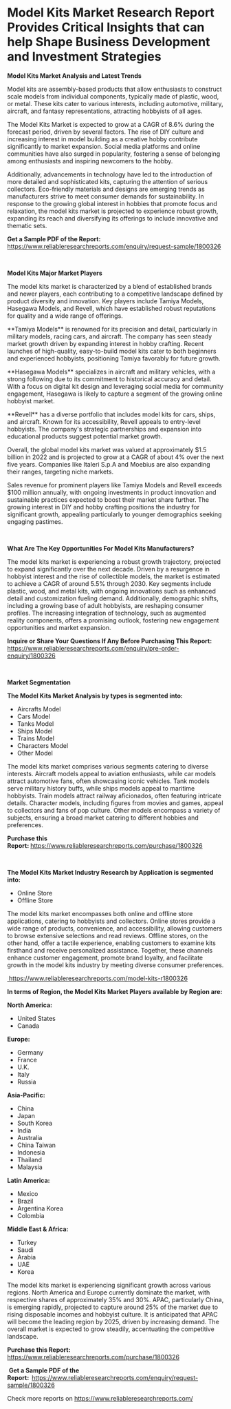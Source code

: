 <p><h1>Model Kits Market Research Report Provides Critical Insights that can help Shape Business Development and Investment Strategies</h1></p><p><strong>Model Kits Market Analysis and Latest Trends</strong></p>
<p><p>Model kits are assembly-based products that allow enthusiasts to construct scale models from individual components, typically made of plastic, wood, or metal. These kits cater to various interests, including automotive, military, aircraft, and fantasy representations, attracting hobbyists of all ages. </p><p>The Model Kits Market is expected to grow at a CAGR of 8.6% during the forecast period, driven by several factors. The rise of DIY culture and increasing interest in model building as a creative hobby contribute significantly to market expansion. Social media platforms and online communities have also surged in popularity, fostering a sense of belonging among enthusiasts and inspiring newcomers to the hobby. </p><p>Additionally, advancements in technology have led to the introduction of more detailed and sophisticated kits, capturing the attention of serious collectors. Eco-friendly materials and designs are emerging trends as manufacturers strive to meet consumer demands for sustainability. In response to the growing global interest in hobbies that promote focus and relaxation, the model kits market is projected to experience robust growth, expanding its reach and diversifying its offerings to include innovative and thematic sets.</p></p>
<p><strong>Get a Sample PDF of the Report:&nbsp;</strong> <a href="https://www.reliableresearchreports.com/enquiry/request-sample/1800326?utm_campaign=2273&utm_medium=2&utm_source=Github&utm_content=ia&utm_term=04042025&utm_id=model-kits">https://www.reliableresearchreports.com/enquiry/request-sample/1800326</a></p>
<p>&nbsp;</p>
<p><strong>Model Kits Major Market Players</strong></p>
<p><p>The model kits market is characterized by a blend of established brands and newer players, each contributing to a competitive landscape defined by product diversity and innovation. Key players include Tamiya Models, Hasegawa Models, and Revell, which have established robust reputations for quality and a wide range of offerings.</p><p>**Tamiya Models** is renowned for its precision and detail, particularly in military models, racing cars, and aircraft. The company has seen steady market growth driven by expanding interest in hobby crafting. Recent launches of high-quality, easy-to-build model kits cater to both beginners and experienced hobbyists, positioning Tamiya favorably for future growth.</p><p>**Hasegawa Models** specializes in aircraft and military vehicles, with a strong following due to its commitment to historical accuracy and detail. With a focus on digital kit design and leveraging social media for community engagement, Hasegawa is likely to capture a segment of the growing online hobbyist market.</p><p>**Revell** has a diverse portfolio that includes model kits for cars, ships, and aircraft. Known for its accessibility, Revell appeals to entry-level hobbyists. The company's strategic partnerships and expansion into educational products suggest potential market growth.</p><p> </p><p>Overall, the global model kits market was valued at approximately $1.5 billion in 2022 and is projected to grow at a CAGR of about 4% over the next five years. Companies like Italeri S.p.A and Moebius are also expanding their ranges, targeting niche markets. </p><p>Sales revenue for prominent players like Tamiya Models and Revell exceeds $100 million annually, with ongoing investments in product innovation and sustainable practices expected to boost their market share further. The growing interest in DIY and hobby crafting positions the industry for significant growth, appealing particularly to younger demographics seeking engaging pastimes.</p></p>
<p>&nbsp;</p>
<p><strong>What Are The Key Opportunities For Model Kits Manufacturers?</strong></p>
<p><p>The model kits market is experiencing a robust growth trajectory, projected to expand significantly over the next decade. Driven by a resurgence in hobbyist interest and the rise of collectible models, the market is estimated to achieve a CAGR of around 5.5% through 2030. Key segments include plastic, wood, and metal kits, with ongoing innovations such as enhanced detail and customization fueling demand. Additionally, demographic shifts, including a growing base of adult hobbyists, are reshaping consumer profiles. The increasing integration of technology, such as augmented reality components, offers a promising outlook, fostering new engagement opportunities and market expansion.</p></p>
<p><strong>Inquire or Share Your Questions If Any Before Purchasing This Report:</strong> <a href="https://www.reliableresearchreports.com/enquiry/pre-order-enquiry/1800326?utm_campaign=2273&utm_medium=2&utm_source=Github&utm_content=ia&utm_term=04042025&utm_id=model-kits">https://www.reliableresearchreports.com/enquiry/pre-order-enquiry/1800326</a></p>
<p>&nbsp;</p>
<p><strong>Market Segmentation</strong></p>
<p><strong>The Model Kits Market Analysis by types is segmented into:</strong></p>
<p><ul><li>Aircrafts Model</li><li>Cars Model</li><li>Tanks Model</li><li>Ships Model</li><li>Trains Model</li><li>Characters Model</li><li>Other Model</li></ul></p>
<p><p>The model kits market comprises various segments catering to diverse interests. Aircraft models appeal to aviation enthusiasts, while car models attract automotive fans, often showcasing iconic vehicles. Tank models serve military history buffs, while ships models appeal to maritime hobbyists. Train models attract railway aficionados, often featuring intricate details. Character models, including figures from movies and games, appeal to collectors and fans of pop culture. Other models encompass a variety of subjects, ensuring a broad market catering to different hobbies and preferences.</p></p>
<p><strong>Purchase this Report:&nbsp;</strong><a href="https://www.reliableresearchreports.com/purchase/1800326?utm_campaign=2273&utm_medium=2&utm_source=Github&utm_content=ia&utm_term=04042025&utm_id=model-kits">https://www.reliableresearchreports.com/purchase/1800326</a></p>
<p>&nbsp;</p>
<p><strong>The Model Kits Market Industry Research by Application is segmented into:</strong></p>
<p><ul><li>Online Store</li><li>Offline Store</li></ul></p>
<p><p>The model kits market encompasses both online and offline store applications, catering to hobbyists and collectors. Online stores provide a wide range of products, convenience, and accessibility, allowing customers to browse extensive selections and read reviews. Offline stores, on the other hand, offer a tactile experience, enabling customers to examine kits firsthand and receive personalized assistance. Together, these channels enhance customer engagement, promote brand loyalty, and facilitate growth in the model kits industry by meeting diverse consumer preferences.</p></p>
<p><a href="https://www.reliableresearchreports.com/model-kits-r1800326?utm_campaign=2273&utm_medium=2&utm_source=Github&utm_content=ia&utm_term=04042025&utm_id=model-kits">&nbsp;https://www.reliableresearchreports.com/model-kits-r1800326</a></p>
<p><strong>In terms of Region, the Model Kits Market Players available by Region are:</strong></p>
<p>
    <p> <strong> North America: </strong>
        <ul>
            <li>United States</li>
            <li>Canada</li>
        </ul>
        </p> 
    <p> <strong> Europe: </strong>
        <ul>
            <li>Germany</li>
            <li>France</li>
            <li>U.K.</li>
            <li>Italy</li>
            <li>Russia</li>
        </ul>
        </p> 
    <p> <strong> Asia-Pacific: </strong>
        <ul>
            <li>China</li>
            <li>Japan</li>
            <li>South Korea</li>
            <li>India</li>
            <li>Australia</li>
            <li>China Taiwan</li>
            <li>Indonesia</li>
            <li>Thailand</li>
            <li>Malaysia</li>
        </ul>
        </p> 
    <p> <strong> Latin America: </strong>
        <ul>
            <li>Mexico</li>
            <li>Brazil</li>
            <li>Argentina Korea</li>
            <li>Colombia</li>
        </ul>
        </p> 
    <p> <strong> Middle East & Africa: </strong>
        <ul>
            <li>Turkey</li>
            <li>Saudi</li>
            <li>Arabia</li>
            <li>UAE</li>
            <li>Korea</li>
        </ul>
    </p>
    </p>
<p><p>The model kits market is experiencing significant growth across various regions. North America and Europe currently dominate the market, with respective shares of approximately 35% and 30%. APAC, particularly China, is emerging rapidly, projected to capture around 25% of the market due to rising disposable incomes and hobbyist culture. It is anticipated that APAC will become the leading region by 2025, driven by increasing demand. The overall market is expected to grow steadily, accentuating the competitive landscape.</p></p>
<p><strong>Purchase this Report: </strong><a href="https://www.reliableresearchreports.com/purchase/1800326?utm_campaign=2273&utm_medium=2&utm_source=Github&utm_content=ia&utm_term=04042025&utm_id=model-kits">https://www.reliableresearchreports.com/purchase/1800326</a></p>
<p>&nbsp;<strong>Get a Sample PDF of the Report:&nbsp;&nbsp;</strong><a href="https://www.reliableresearchreports.com/enquiry/request-sample/1800326?utm_campaign=2273&utm_medium=2&utm_source=Github&utm_content=ia&utm_term=04042025&utm_id=model-kits">https://www.reliableresearchreports.com/enquiry/request-sample/1800326</a></p>
<p><strong></strong></p>
<p>Check more reports on <a href="https://www.reliableresearchreports.com/?utm_campaign=2273&utm_medium=2&utm_source=Github&utm_content=ia&utm_term=04042025&utm_id=model-kits">https://www.reliableresearchreports.com/</a></p>
